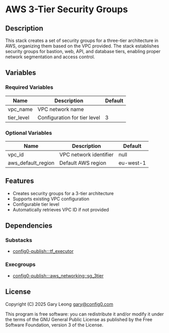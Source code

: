 # AWS 3-Tier Security Groups

## Description
This stack creates a set of security groups for a three-tier architecture in AWS, organizing them based on the VPC provided. The stack establishes security groups for bastion, web, API, and database tiers, enabling proper network segmentation and access control.

## Variables

### Required Variables

| Name | Description | Default |
|------|-------------|---------|
| vpc_name | VPC network name | |
| tier_level | Configuration for tier level | 3 |

### Optional Variables

| Name | Description | Default |
|------|-------------|---------|
| vpc_id | VPC network identifier | null |
| aws_default_region | Default AWS region | eu-west-1 |

## Features
- Creates security groups for a 3-tier architecture
- Supports existing VPC configuration
- Configurable tier level
- Automatically retrieves VPC ID if not provided

## Dependencies

### Substacks
- [config0-publish:::tf_executor](https://api-app.config0.com/web_api/v1.0/stacks/config0-publish/tf_executor)

### Execgroups
- [config0-publish:::aws_networking::sg_3tier](https://api-app.config0.com/web_api/v1.0/exec/groups/config0-publish/aws_networking/sg_3tier)

## License
Copyright (C) 2025 Gary Leong <gary@config0.com>

This program is free software: you can redistribute it and/or modify
it under the terms of the GNU General Public License as published by
the Free Software Foundation, version 3 of the License.





